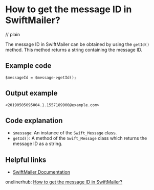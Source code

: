 # How to get the message ID in SwiftMailer?
// plain

The message ID in SwiftMailer can be obtained by using the `getId()` method. This method returns a string containing the message ID.

## Example code

```
$messageId = $message->getId();
```

## Output example

```
<20190505095004.1.1557189900@example.com>
```

## Code explanation

- `$message`: An instance of the `Swift_Message` class.
- `getId()`: A method of the `Swift_Message` class which returns the message ID as a string.

## Helpful links
- [SwiftMailer Documentation](https://swiftmailer.symfony.com/docs/messages.html#message-ids)

onelinerhub: [How to get the message ID in SwiftMailer?](https://onelinerhub.com/php-swiftmailer/how-to-get-the-message-id-in-swiftmailer)